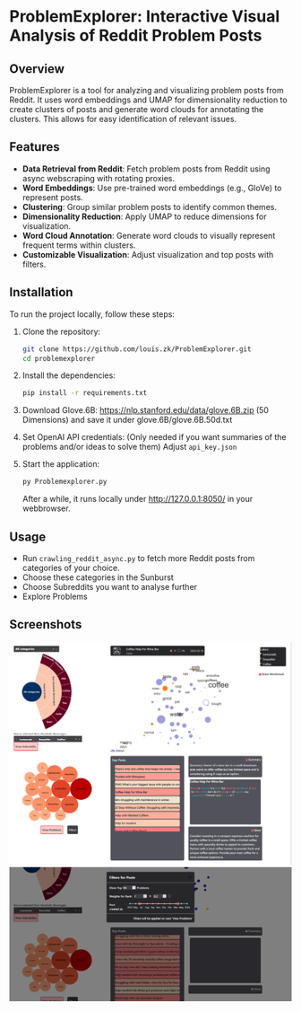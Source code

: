 
# ProblemExplorer: Interactive Visual Analysis of Reddit Problem Posts

## Overview

ProblemExplorer is a tool for analyzing and visualizing problem posts from Reddit. It uses word embeddings and UMAP for dimensionality reduction to create clusters of posts and generate word clouds for annotating the clusters. This allows for easy identification of relevant issues.

## Features

- **Data Retrieval from Reddit**: Fetch problem posts from Reddit using async webscraping with rotating proxies.
- **Word Embeddings**: Use pre-trained word embeddings (e.g., GloVe) to represent posts.
- **Clustering**: Group similar problem posts to identify common themes.
- **Dimensionality Reduction**: Apply UMAP to reduce dimensions for visualization.
- **Word Cloud Annotation**: Generate word clouds to visually represent frequent terms within clusters.
- **Customizable Visualization**: Adjust visualization and top posts with filters.

## Installation

To run the project locally, follow these steps:

1. Clone the repository:
   ```bash
   git clone https://github.com/louis.zk/ProblemExplorer.git
   cd problemexplorer
   ```

2. Install the dependencies:
   ```bash
   pip install -r requirements.txt
   ```

3. Download Glove.6B:
   https://nlp.stanford.edu/data/glove.6B.zip
   (50 Dimensions) and save it under glove.6B/glove.6B.50d.txt

4. Set OpenAI API credentials:
   (Only needed if you want summaries of the problems and/or ideas to solve them)
   Adjust `api_key.json`

5. Start the application:
   ```bash
   py Problemexplorer.py
   ```
   After a while, it runs locally under http://127.0.0.1:8050/ in your webbrowser.

## Usage

- Run `crawling_reddit_async.py` to fetch more Reddit posts from categories of your choice.
- Choose these categories in the Sunburst
- Choose Subreddits you want to analyse further
- Explore Problems

## Screenshots

![Full Application](assets/Screenshots/full.png)
![Filters](assets/Screenshots/filters.png)




